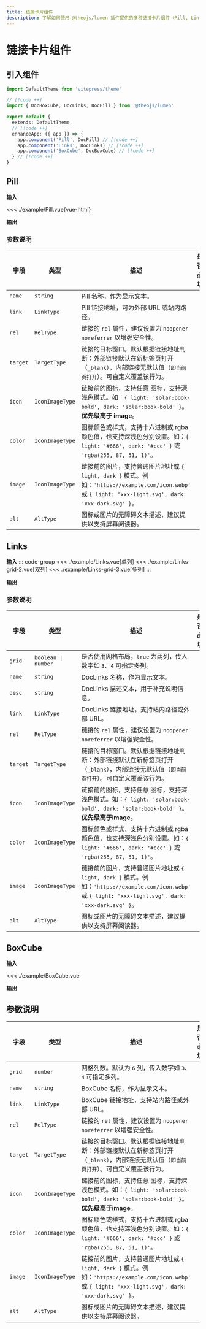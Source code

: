 ```yaml
---
title: 链接卡片组件
description: 了解如何使用 @theojs/lumen 插件提供的多种链接卡片组件（Pill, Links, BoxCube）在 VitePress 站点中创建美观且信息丰富的链接展示。本指南包含各组件的引入、使用示例和参数说明，支持 Iconify 图标和明暗模式。
---
```


# 链接卡片组件

## 引入组件

```ts [.vitepress/theme/index.ts]
import DefaultTheme from 'vitepress/theme'

// [!code ++]
import { DocBoxCube, DocLinks, DocPill } from '@theojs/lumen'

export default {
  extends: DefaultTheme,
  // [!code ++]
  enhanceApp: ({ app }) => {
    app.component('Pill', DocPill) // [!code ++]
    app.component('Links', DocLinks) // [!code ++]
    app.component('BoxCube', DocBoxCube) // [!code ++]
  } // [!code ++]
}
```

## Pill

**输入**

<<< ./example/Pill.vue{vue-html}

**输出**

<!--@include: ./example/Pill.vue-->

### 参数说明

| 字段     | 类型            | 描述                                                                                                                                                                                                                                                                 | 是否必填              |
| -------- | --------------- | -------------------------------------------------------------------------------------------------------------------------------------------------------------------------------------------------------------------------------------------------------------------- | --------------------- |
| `name`   | `string`        | Pill 名称，作为显示文本。                                                                                                                                                                                                                                            | <Badge text="必填" /> |
| `link`   | `LinkType`      | Pill 链接地址，可为外部 URL 或站内路径。                                                                                                                                                                                                                             | <Badge text="可选" /> |
| `rel`    | `RelType`       | 链接的 `rel` 属性，建议设置为 `noopener noreferrer` 以增强安全性。                                                                                                                                                                                                   | <Badge text="可选" /> |
| `target` | `TargetType`    | 链接的目标窗口。默认根据链接地址判断：外部链接默认在新标签页打开（`_blank`），内部链接无默认值（`即当前页打开`）。可自定义覆盖该行为。                                                                                                                               | <Badge text="可选" /> |
| `icon`   | `IconImageType` | 链接前的图标，支持任意 <Pill name="iconify" link="https://icon-sets.iconify.design/" icon="line-md:iconify2-static" color="#1769AA" alt="iconify icon" /> 图标，支持深浅色模式。如：`{ light: 'solar:book-bold', dark: 'solar:book-bold' }`。 **优先级高于 image**。 | <Badge text="可选" /> |
| `color`  | `IconImageType` | 图标颜色或样式，支持十六进制或 rgba 颜色值，也支持深浅色分别设置。如：`{ light: '#666', dark: '#ccc' }` 或 `'rgba(255, 87, 51, 1)'`。                                                                                                                                | <Badge text="可选" /> |
| `image`  | `IconImageType` | 链接前的图片，支持普通图片地址或 `{ light, dark }` 模式。例如：`'https://example.com/icon.webp'` 或 `{ light: 'xxx-light.svg', dark: 'xxx-dark.svg' }`。                                                                                                             | <Badge text="可选" /> |
| `alt`    | `AltType`       | 图标或图片的无障碍文本描述，建议提供以支持屏幕阅读器。                                                                                                                                                                                                               | <Badge text="可选" /> |

## Links

**输入**
::: code-group
<<< ./example/Links.vue[单列]
<<< ./example/Links-grid-2.vue[双列]
<<< ./example/Links-grid-3.vue[多列]
:::

**输出**

<!--@include: ./example/Links.vue-->
<!--@include: ./example/Links-grid-2.vue-->
<!--@include: ./example/Links-grid-3.vue-->

### 参数说明

| 字段     | 类型                | 描述                                                                                                                                                                                                                                                                | 是否必填              |
| -------- | ------------------- | ------------------------------------------------------------------------------------------------------------------------------------------------------------------------------------------------------------------------------------------------------------------- | --------------------- |
| `grid`   | `boolean \| number` | 是否使用网格布局。`true` 为两列，传入数字如 `3`、`4` 可指定多列。                                                                                                                                                                                                   | <Badge text="可选" /> |
| `name`   | `string`            | DocLinks 名称，作为显示文本。                                                                                                                                                                                                                                       | <Badge text="必填" /> |
| `desc`   | `string`            | DocLinks 描述文本，用于补充说明信息。                                                                                                                                                                                                                               | <Badge text="可选" /> |
| `link`   | `LinkType`          | DocLinks 链接地址，支持站内路径或外部 URL。                                                                                                                                                                                                                         | <Badge text="必填" /> |
| `rel`    | `RelType`           | 链接的 `rel` 属性，建议设置为 `noopener noreferrer` 以增强安全性。                                                                                                                                                                                                  | <Badge text="可选" /> |
| `target` | `TargetType`        | 链接的目标窗口。默认根据链接地址判断：外部链接默认在新标签页打开（`_blank`），内部链接无默认值（`即当前页打开`）。可自定义覆盖该行为。                                                                                                                              | <Badge text="可选" /> |
| `icon`   | `IconImageType`     | 链接前的图标，支持任意 <Pill name="iconify" link="https://icon-sets.iconify.design/" icon="line-md:iconify2-static" color="#1769AA" alt="iconify icon" /> 图标，支持深浅色模式。如：`{ light: 'solar:book-bold', dark: 'solar:book-bold' }`。 **优先级高于image**。 | <Badge text="可选" /> |
| `color`  | `IconImageType`     | 图标颜色或样式，支持十六进制或 rgba 颜色值，也支持深浅色分别设置。如：`{ light: '#666', dark: '#ccc' }` 或 `'rgba(255, 87, 51, 1)'`。                                                                                                                               | <Badge text="可选" /> |
| `image`  | `IconImageType`     | 链接前的图片，支持普通图片地址或 `{ light, dark }` 模式。例如：`'https://example.com/icon.webp'` 或 `{ light: 'xxx-light.svg', dark: 'xxx-dark.svg' }`。                                                                                                            | <Badge text="可选" /> |
| `alt`    | `AltType`           | 图标或图片的无障碍文本描述，建议提供以支持屏幕阅读器。                                                                                                                                                                                                              | <Badge text="可选" /> |

## BoxCube

**输入**

<<< ./example/BoxCube.vue

**输出**

<!--@include: ./example/BoxCube.vue-->

## 参数说明

| 字段     | 类型            | 描述                                                                                                                                                                                                                                                                | 是否必填              |
| -------- | --------------- | ------------------------------------------------------------------------------------------------------------------------------------------------------------------------------------------------------------------------------------------------------------------- | --------------------- |
| `grid`   | `number`        | 网格列数。默认为 `6` 列，传入数字如 `3`、`4` 可指定多列。                                                                                                                                                                                                           | <Badge text="可选" /> |
| `name`   | `string`        | BoxCube 名称，作为显示文本。                                                                                                                                                                                                                                        | <Badge text="必填" /> |
| `link`   | `LinkType`      | BoxCube 链接地址，支持站内路径或外部 URL。                                                                                                                                                                                                                          | <Badge text="必填" /> |
| `rel`    | `RelType`       | 链接的 `rel` 属性，建议设置为 `noopener noreferrer` 以增强安全性。                                                                                                                                                                                                  | <Badge text="可选" /> |
| `target` | `TargetType`    | 链接的目标窗口。默认根据链接地址判断：外部链接默认在新标签页打开（`_blank`），内部链接无默认值（`即当前页打开`）。可自定义覆盖该行为。                                                                                                                              | <Badge text="可选" /> |
| `icon`   | `IconImageType` | 链接前的图标，支持任意 <Pill name="iconify" link="https://icon-sets.iconify.design/" icon="line-md:iconify2-static" color="#1769AA" alt="iconify icon" /> 图标，支持深浅色模式。如：`{ light: 'solar:book-bold', dark: 'solar:book-bold' }`。 **优先级高于image**。 | <Badge text="可选" /> |
| `color`  | `IconImageType` | 图标颜色或样式，支持十六进制或 rgba 颜色值，也支持深浅色分别设置。如：`{ light: '#666', dark: '#ccc' }` 或 `'rgba(255, 87, 51, 1)'`。                                                                                                                               | <Badge text="可选" /> |
| `image`  | `IconImageType` | 链接前的图片，支持普通图片地址或 `{ light, dark }` 模式。例如：`'https://example.com/icon.webp'` 或 `{ light: 'xxx-light.svg', dark: 'xxx-dark.svg' }`。                                                                                                            | <Badge text="可选" /> |
| `alt`    | `AltType`       | 图标或图片的无障碍文本描述，建议提供以支持屏幕阅读器。                                                                                                                                                                                                              | <Badge text="可选" /> |
